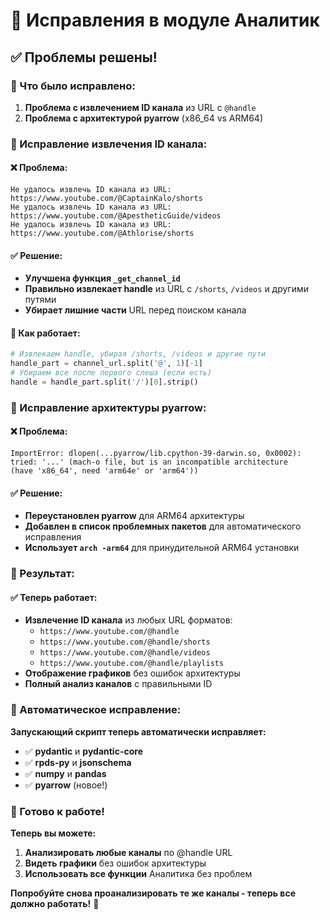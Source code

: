 # 🔧 Исправления в модуле Аналитик

## ✅ Проблемы решены!

### 🐛 Что было исправлено:

1. **Проблема с извлечением ID канала** из URL с `@handle`
2. **Проблема с архитектурой pyarrow** (x86_64 vs ARM64)

### 🎯 Исправление извлечения ID канала:

#### ❌ Проблема:
```
Не удалось извлечь ID канала из URL: https://www.youtube.com/@CaptainKalo/shorts
Не удалось извлечь ID канала из URL: https://www.youtube.com/@ApestheticGuide/videos
Не удалось извлечь ID канала из URL: https://www.youtube.com/@Athlorise/shorts
```

#### ✅ Решение:
- **Улучшена функция `_get_channel_id`**
- **Правильно извлекает handle** из URL с `/shorts`, `/videos` и другими путями
- **Убирает лишние части** URL перед поиском канала

#### 🔧 Как работает:
```python
# Извлекаем handle, убирая /shorts, /videos и другие пути
handle_part = channel_url.split('@', 1)[-1]
# Убираем все после первого слеша (если есть)
handle = handle_part.split('/')[0].strip()
```

### 🎯 Исправление архитектуры pyarrow:

#### ❌ Проблема:
```
ImportError: dlopen(...pyarrow/lib.cpython-39-darwin.so, 0x0002): 
tried: '...' (mach-o file, but is an incompatible architecture 
(have 'x86_64', need 'arm64e' or 'arm64'))
```

#### ✅ Решение:
- **Переустановлен pyarrow** для ARM64 архитектуры
- **Добавлен в список проблемных пакетов** для автоматического исправления
- **Использует `arch -arm64`** для принудительной ARM64 установки

### 🚀 Результат:

#### ✅ Теперь работает:
- **Извлечение ID канала** из любых URL форматов:
  - `https://www.youtube.com/@handle`
  - `https://www.youtube.com/@handle/shorts`
  - `https://www.youtube.com/@handle/videos`
  - `https://www.youtube.com/@handle/playlists`
- **Отображение графиков** без ошибок архитектуры
- **Полный анализ каналов** с правильными ID

### 🔄 Автоматическое исправление:

**Запускающий скрипт теперь автоматически исправляет:**
- ✅ **pydantic** и **pydantic-core**
- ✅ **rpds-py** и **jsonschema**
- ✅ **numpy** и **pandas**
- ✅ **pyarrow** (новое!)

### 🎊 Готово к работе!

**Теперь вы можете:**
1. **Анализировать любые каналы** по @handle URL
2. **Видеть графики** без ошибок архитектуры
3. **Использовать все функции** Аналитика без проблем

**Попробуйте снова проанализировать те же каналы - теперь все должно работать!** 🎉










